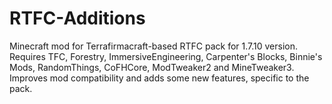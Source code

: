 # RTFC-Additions
Minecraft mod for Terrafirmacraft-based RTFC pack for 1.7.10 version. Requires TFC, Forestry, ImmersiveEngineering, Carpenter's Blocks, Binnie's Mods, RandomThings, CoFHCore, ModTweaker2 and MineTweaker3.
Improves mod compatibility and adds some new features, specific to the pack.
